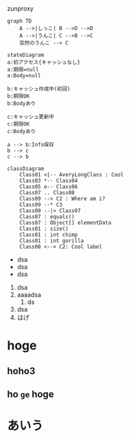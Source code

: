zunproxy


```mermaid
graph TD
    A -->|しっこ| B -->D -->D
    A -->|うんこ| C -->B -->C
    突然のうんこ --> C
```

```mermaid
stateDiagram
a:初アクセス{キャッシュなし}
a:期限=null
a:Body=null

b:キャッシュ作成中(初回)
b:期限OK
b:Bodyあり

c:キャッシュ更新中
c:期限OK
c:Bodyあり

a --> b:Info保存
b --> c
c --> b
```

```mermaid
classDiagram
    Class01 <|-- AveryLongClass : Cool
    Class03 *-- Class04
    Class05 o-- Class06
    Class07 .. Class08
    Class09 --> C2 : Where am i?
    Class09 --* C3
    Class09 --|> Class07
    Class07 : equals()
    Class07 : Object[] elementData
    Class01 : size()
    Class01 : int chimp
    Class01 : int gorilla
    Class08 <--> C2: Cool label
```


- dsa
- dsa
- dsa

1. dsa
2. aaaadsa
   1. ds
3. dsa
4. ほげ

# hoge

## hoho3

## ho `ge` hoge

# あいう